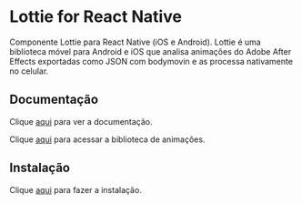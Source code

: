 # Lottie for React Native

Componente Lottie para React Native (iOS e Android). Lottie é uma biblioteca móvel para Android e iOS que analisa animações do Adobe After Effects exportadas como JSON com bodymovin e as processa nativamente no celular.

## Documentação

Clique [aqui](https://github.com/react-native-community/lottie-react-native) para ver a documentação.  

Clique [aqui](https://lottiefiles.com) para acessar a biblioteca de animações.

## Instalação

Clique [aqui](https://www.npmjs.com/package/lottie-react-native) para fazer a instalação.